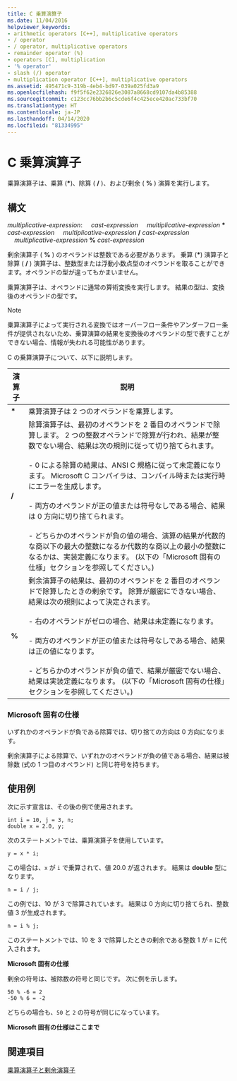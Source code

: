 ```yaml
---
title: C 乗算演算子
ms.date: 11/04/2016
helpviewer_keywords:
- arithmetic operators [C++], multiplicative operators
- / operator
- / operator, multiplicative operators
- remainder operator (%)
- operators [C], multiplication
- '% operator'
- slash (/) operator
- multiplication operator [C++], multiplicative operators
ms.assetid: 495471c9-319b-4eb4-bd97-039a025fd3a9
ms.openlocfilehash: f9f5f62e2326826e3087a8668cd9107da4b85388
ms.sourcegitcommit: c123cc76bb2b6c5cde6f4c425ece420ac733bf70
ms.translationtype: HT
ms.contentlocale: ja-JP
ms.lasthandoff: 04/14/2020
ms.locfileid: "81334995"
---
```

# <a name="c-multiplicative-operators"></a>C 乗算演算子

乗算演算子は、乗算 (<strong>\*</strong>)、除算 ( **/** )、および剰余 ( **%** ) 演算を実行します。

## <a name="syntax"></a>構文

*multiplicative-expression*: &nbsp;&nbsp;&nbsp;&nbsp;*cast-expression* &nbsp;&nbsp;&nbsp;&nbsp;*multiplicative-expression* <strong>\*</strong> *cast-expression* &nbsp;&nbsp;&nbsp;&nbsp;*multiplicative-expression* **/** *cast-expression* &nbsp;&nbsp;&nbsp;&nbsp;*multiplicative-expression* **%** *cast-expression*

剰余演算子 ( **%** ) のオペランドは整数である必要があります。 乗算 (<strong>\*</strong>) 演算子と除算 ( **/** ) 演算子は、整数型または浮動小数点型のオペランドを取ることができます。オペランドの型が違ってもかまいません。

乗算演算子は、オペランドに通常の算術変換を実行します。 結果の型は、変換後のオペランドの型です。

> [!NOTE]
> 乗算演算子によって実行される変換ではオーバーフロー条件やアンダーフロー条件が提供されないため、乗算演算の結果を変換後のオペランドの型で表すことができない場合、情報が失われる可能性があります。

C の乗算演算子について、以下に説明します。

|演算子|説明|
|--------------|-----------------|
|<strong>\*</strong>|乗算演算子は 2 つのオペランドを乗算します。|
|**/**|除算演算子は、最初のオペランドを 2 番目のオペランドで除算します。 2 つの整数オペランドで除算が行われ、結果が整数でない場合、結果は次の規則に従って切り捨てられます。<br/><br/>- 0 による除算の結果は、ANSI C 規格に従って未定義になります。 Microsoft C コンパイラは、コンパイル時または実行時にエラーを生成します。<br/><br/>- 両方のオペランドが正の値または符号なしである場合、結果は 0 方向に切り捨てられます。<br/><br/>- どちらかのオペランドが負の値の場合、演算の結果が代数的な商以下の最大の整数になるか代数的な商以上の最小の整数になるかは、実装定義になります。 (以下の「Microsoft 固有の仕様」セクションを参照してください。)|
|**%**|剰余演算子の結果は、最初のオペランドを 2 番目のオペランドで除算したときの剰余です。 除算が厳密にできない場合、結果は次の規則によって決定されます。<br/><br/>- 右のオペランドがゼロの場合、結果は未定義になります。<br/><br/>- 両方のオペランドが正の値または符号なしである場合、結果は正の値になります。<br/><br/>- どちらかのオペランドが負の値で、結果が厳密でない場合、結果は実装定義になります。 (以下の「Microsoft 固有の仕様」セクションを参照してください。)|

### <a name="microsoft-specific"></a>Microsoft 固有の仕様

いずれかのオペランドが負である除算では、切り捨ての方向は 0 方向になります。

剰余演算子による除算で、いずれかのオペランドが負の値である場合、結果は被除数 (式の 1 つ目のオペランド) と同じ符号を持ちます。

## <a name="examples"></a>使用例

次に示す宣言は、その後の例で使用されます。

```
int i = 10, j = 3, n;
double x = 2.0, y;
```

次のステートメントでは、乗算演算子を使用しています。

```
y = x * i;
```

この場合は、`x` が `i` で乗算されて、値 20.0 が返されます。 結果は **double** 型になります。

```
n = i / j;
```

この例では、10 が 3 で除算されています。 結果は 0 方向に切り捨てられ、整数値 3 が生成されます。

```
n = i % j;
```

このステートメントでは、10 を 3 で除算したときの剰余である整数 1 が `n` に代入されます。

**Microsoft 固有の仕様**

剰余の符号は、被除数の符号と同じです。 次に例を示します。

```
50 % -6 = 2
-50 % 6 = -2
```

どちらの場合も、`50` と `2` の符号が同じになっています。

**Microsoft 固有の仕様はここまで**

## <a name="see-also"></a>関連項目

[乗算演算子と剰余演算子](../cpp/multiplicative-operators-and-the-modulus-operator.md)
